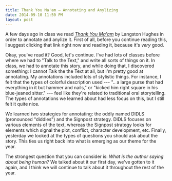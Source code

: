 ```yaml
---
title: Thank You Ma'am — Annotating and Anylizing
date: 2014-09-10 11:50 PM
layout: post
---
```


A few days ago in class we read _[Thank You Ma'am](http://staff.esuhsd.org/danielle/english%20department%20lvillage/rt/Short%20Stories/Thank%20You,%20Ma'am.pdf)_ by Langston Hughes in order to annotate and anylize it. First of all, before you continue reading this, I suggest clicking that link right now and reading it, because it's _very_ good.

Okay, you've read it? Good, let's continue. I've had lots of classes before where we had to "Talk to the Text," and write all sorts of things on it. In class, we had to annotate this story, and while doing that, I discovered something: I cannot Talk the the Text at all, but I'm pretty good at annotating. My annotations included lots of stylistic things. For instance, I felt that the types of colorful description used --- ".. a large purse that had everything in it but hammer and nails," or "kicked him right square in his blue-jeaned sitter." --- feel like they're related to traditional oral storytelling. The types of annotations we learned about had less focus on this, but I still felt it quite nice.

We learned two strategies for annotating: the oddly named DIDLS (pronounced "diddles") and the Signpost strategy. DIDLS focuses on various elements of the text, whereas the Signpost strategy looks for elements which signal the plot, conflict, character development, etc. Finally, yesterday we looked at the types of questions you should ask about the story. This ties us right back into what is emerging as our theme for the year.

The strongest question that you can consider is: _What is the author saying about being human?_ We talked about it our first day, we've gotten to it again, and I think we will continue to talk about it throughout the rest of the year.